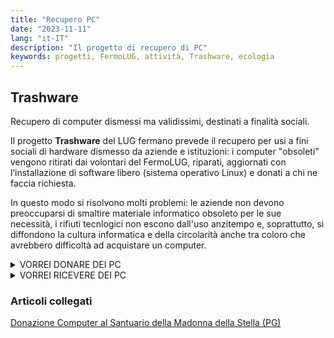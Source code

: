 ```yaml
---
title: "Recupero PC"
date: "2023-11-11"
lang: "it-IT"
description: "Il progetto di recupero di PC"
keywords: progetti, FermoLUG, attività, Trashware, ecologia
---
```


## Trashware
Recupero di computer dismessi ma validissimi, destinati a finalità sociali.

Il progetto **Trashware** del LUG fermano prevede il recupero per usi a fini sociali di hardware dismesso da aziende e istituzioni: i computer "obsoleti" vengono ritirati dai volontari del FermoLUG, riparati, aggiornati con l’installazione di software libero (sistema operativo Linux) e donati a chi ne faccia richiesta.

In questo modo si risolvono molti problemi: le aziende non devono preoccuparsi di smaltire materiale informatico obsoleto per le sue necessità, i rifiuti tecnlogici non escono dall'uso anzitempo e, soprattutto, si diffondono la cultura informatica e della circolarità anche tra coloro che avrebbero difficoltà ad acquistare un computer.

<details>
    <summary>VORREI DONARE DEI PC</summary>
    <form method="post" action="services.php">
    <input type="hidden" name="service" value="mailer">
    <input type="hidden" name="mail_type" value="recupero_pc_giveaway">
    <label for="name">Riferimento</label>
    <input type="text" name="name" placeholder="Nome e Cognome" required>
    <label for="name">e-Mail</label>
    <input type="email" name="email" placeholder="nome@sito.org" required autocomplete="email">
    <label for="name">Telefono</label>
    <input type="text" name="telefono" placeholder="+39 3xx xxx..." autocomplete="tel">
    <label for="description">Descrizione Hardware Disponibile</label>
    <textarea name="description" placeholder="Che tipo/modello/caratteristiche di PC o altro hardware potresti donare al progetto" required></textarea>
    <input type="submit" value="Invia">
    <small>L'invio di queste informazioni viene fatto nel rispetto del Regolamento (UE) 2016/679 (a.k.a. GDPR).<br>Vedi <a href="https://www.linuxfm.org/privacy.html">privacy</a> per maggiori dettagli.</small>
    </form>
</details>

<details>
    <summary>VORREI RICEVERE DEI PC</summary>
    <form method="post" action="services.php">
    <input type="hidden" name="service" value="mailer">
    <input type="hidden" name="mail_type" value="recupero_pc_request">
    <label for="name">Riferimento</label>
    <input type="text" name="name" placeholder="Nome e Cognome" required>
    <label for="name">e-Mail</label>
    <input type="email" name="email" placeholder="nome@sito.org" required autocomplete="email">
    <label for="name">Telefono</label>
    <input type="text" name="telefono" placeholder="+39 3xx xxx..." autocomplete="tel">
    <label for="description">Descrizione Hardware Necessario</label>
    <textarea name="description" placeholder="Che tipo/modello/caratteristiche di PC o altro hardware mi servono" required></textarea>
    <input type="submit" value="Invia">
    <small>L'invio di queste informazioni viene fatto nel rispetto del Regolamento (UE) 2016/679 (a.k.a. GDPR).<br>Vedi <a href="https://www.linuxfm.org/privacy.html">privacy</a> per maggiori dettagli.</small>
    </form>
</details>

### Articoli collegati

[Donazione Computer al Santuario della Madonna della Stella (PG)](https://www.linuxfm.org/Trashware–Donazione_Computer_al_Santuario_della_Madonna_della_Stella_PG.html)
